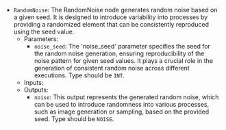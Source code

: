 - `RandomNoise`: The RandomNoise node generates random noise based on a given seed. It is designed to introduce variability into processes by providing a randomized element that can be consistently reproduced using the seed value.
    - Parameters:
        - `noise_seed`: The 'noise_seed' parameter specifies the seed for the random noise generation, ensuring reproducibility of the noise pattern for given seed values. It plays a crucial role in the generation of consistent random noise across different executions. Type should be `INT`.
    - Inputs:
    - Outputs:
        - `noise`: This output represents the generated random noise, which can be used to introduce randomness into various processes, such as image generation or sampling, based on the provided seed. Type should be `NOISE`.
